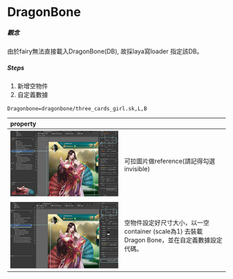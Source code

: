 # DragonBone

##### 觀念

由於fairy無法直接載入DragonBone\(DB\), 故採laya寫loader 指定該DB。

##### Steps

1. 新增空物件
2. 自定義數據 

```
Dragonbone=dragonbone/three_cards_girl.sk,L,B
```

| property |  |
| :--- | :--- |
| ![my caption](.gitbook/assets/dbone01_1.jpg) | 可拉圖片做reference\(請記得勾選invisible\)  |
| ![](.gitbook/assets/dbone01_2.jpg) | 空物件設定好尺寸大小，以一空container \(scale為1\) 去裝載Dragon Bone，並在自定義數據設定代碼。             |



